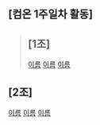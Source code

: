 ## [컴온 1주일차 활동]

> ## [1조]
>
> [이름](문제주소) [이름](문제주소) [이름](문제주소)

## [2조]

[이름](문제주소) [이름](문제주소) [이름](문제주소)
